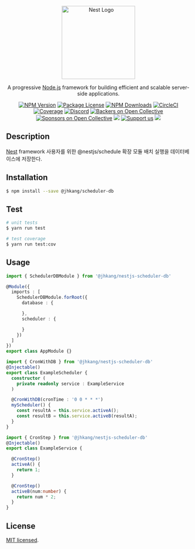 <p align="center">
  <a href="http://nestjs.com/" target="blank"><img src="https://nestjs.com/img/logo-small.svg" width="200" alt="Nest Logo" /></a>
</p>

[circleci-image]: https://img.shields.io/circleci/build/github/nestjs/nest/master?token=abc123def456
[circleci-url]: https://circleci.com/gh/nestjs/nest

  <p align="center">A progressive <a href="http://nodejs.org" target="_blank">Node.js</a> framework for building efficient and scalable server-side applications.</p>
    <p align="center">
<a href="https://www.npmjs.com/~nestjscore" target="_blank"><img src="https://img.shields.io/npm/v/@nestjs/core.svg" alt="NPM Version" /></a>
<a href="https://www.npmjs.com/~nestjscore" target="_blank"><img src="https://img.shields.io/npm/l/@nestjs/core.svg" alt="Package License" /></a>
<a href="https://www.npmjs.com/~nestjscore" target="_blank"><img src="https://img.shields.io/npm/dm/@nestjs/common.svg" alt="NPM Downloads" /></a>
<a href="https://circleci.com/gh/nestjs/nest" target="_blank"><img src="https://img.shields.io/circleci/build/github/nestjs/nest/master" alt="CircleCI" /></a>
<a href="https://coveralls.io/github/nestjs/nest?branch=master" target="_blank"><img src="https://coveralls.io/repos/github/nestjs/nest/badge.svg?branch=master#9" alt="Coverage" /></a>
<a href="https://discord.gg/G7Qnnhy" target="_blank"><img src="https://img.shields.io/badge/discord-online-brightgreen.svg" alt="Discord"/></a>
<a href="https://opencollective.com/nest#backer" target="_blank"><img src="https://opencollective.com/nest/backers/badge.svg" alt="Backers on Open Collective" /></a>
<a href="https://opencollective.com/nest#sponsor" target="_blank"><img src="https://opencollective.com/nest/sponsors/badge.svg" alt="Sponsors on Open Collective" /></a>
  <a href="https://paypal.me/kamilmysliwiec" target="_blank"><img src="https://img.shields.io/badge/Donate-PayPal-ff3f59.svg"/></a>
    <a href="https://opencollective.com/nest#sponsor"  target="_blank"><img src="https://img.shields.io/badge/Support%20us-Open%20Collective-41B883.svg" alt="Support us"></a>
  <a href="https://twitter.com/nestframework" target="_blank"><img src="https://img.shields.io/twitter/follow/nestframework.svg?style=social&label=Follow"></a>
</p>
  <!--[![Backers on Open Collective](https://opencollective.com/nest/backers/badge.svg)](https://opencollective.com/nest#backer)
  [![Sponsors on Open Collective](https://opencollective.com/nest/sponsors/badge.svg)](https://opencollective.com/nest#sponsor)-->

## Description

[Nest](https://github.com/nestjs/nest) framework 
사용자를 위한 @nestjs/schedule 확장 모듈 배치 실행을 데이터베이스에 저장한다. 

## Installation

```bash
$ npm install --save @jhkang/scheduler-db
```

## Test

```bash
# unit tests
$ yarn run test

# test coverage
$ yarn run test:cov
```

## Usage
```typescript
import { SchedulerDBModule } from '@jhkang/nestjs-scheduler-db'

@Module({
  imports : [
    SchedulerDBModule.forRoot({
      database : {

      }, 
      scheduler : {

      }
    })
  ]
})
export class AppModule {}
```
```typescript
import { CronWithDB } from '@jhkang/nestjs-scheduler-db'
@Injectable()
export class ExampleScheduler {
  constructor (
    private readonly service : ExampleService
  )

  @CronWithDB(cronTime : '0 0 * * *')
  myScheduler() {
    const resultA = this.service.activeA();
    const resultB = this.service.activeB(resultA);
  }
}
```
```typescript
import { CronStep } from '@jhkang/nestjs-scheduler-db'
@Injectable() 
export class ExampleService {

  @CronStep()
  activeA() {
    return 1;
  }

  @CronStep()
  activeB(num:number) {
    return num * 2;
  }
}
```

## License
[MIT licensed](LICENSE).
